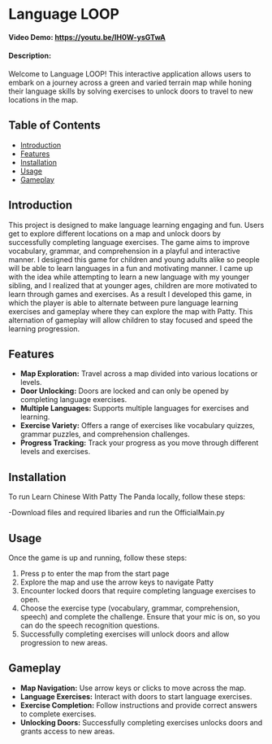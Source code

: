# Language LOOP
#### Video Demo:  <https://youtu.be/IH0W-ysGTwA>
#### Description: 

Welcome to Language LOOP! This interactive application allows users to embark on a journey across a green and varied terrain map while honing their language skills by solving exercises to unlock doors to travel to new locations in the map. 

## Table of Contents

- [Introduction](#introduction)
- [Features](#features)
- [Installation](#installation)
- [Usage](#usage)
- [Gameplay](#gameplay)


## Introduction

This project is designed to make language learning engaging and fun. Users get to explore different locations on a map and unlock doors by successfully completing language exercises. The game aims to improve vocabulary, grammar, and comprehension in a playful and interactive manner. I designed this game for children and young adults alike so people will be able to learn languages in a fun and motivating manner. I came up with the idea while attempting to learn a new language with my younger sibling, and I realized that at younger ages, children are more motivated to learn through games and exercises. As a result I developed this game, in which the player is able to alternate between pure language learning exercises and gameplay where they can explore the map with Patty. This alternation of gameplay will allow children to stay focused and speed the learning progression. 

## Features

- **Map Exploration:** Travel across a map divided into various locations or levels.
- **Door Unlocking:** Doors are locked and can only be opened by completing language exercises.
- **Multiple Languages:** Supports multiple languages for exercises and learning.
- **Exercise Variety:** Offers a range of exercises like vocabulary quizzes, grammar puzzles, and comprehension challenges.
- **Progress Tracking:** Track your progress as you move through different levels and exercises.

## Installation

To run Learn Chinese With Patty The Panda locally, follow these steps:

-Download files and required libaries and run the OfficialMain.py

## Usage

Once the game is up and running, follow these steps:
1. Press p to enter the map from the start page
2. Explore the map and use the arrow keys to navigate Patty
3. Encounter locked doors that require completing language exercises to open.
4. Choose the exercise type (vocabulary, grammar, comprehension, speech) and complete the challenge. Ensure that your mic is on, so you can do the speech recognition questions.
5. Successfully completing exercises will unlock doors and allow progression to new areas.

## Gameplay

- **Map Navigation:** Use arrow keys or clicks to move across the map.
- **Language Exercises:** Interact with doors to start language exercises.
- **Exercise Completion:** Follow instructions and provide correct answers to complete exercises.
- **Unlocking Doors:** Successfully completing exercises unlocks doors and grants access to new areas.


